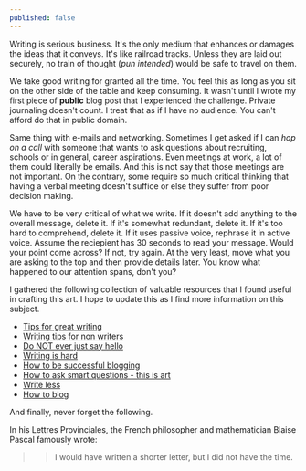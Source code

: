```yaml
---
published: false
---
```

Writing is serious business. It's the only medium that enhances or damages the ideas that it conveys. It's like railroad tracks. Unless they are laid out securely, no train of thought (*pun intended*) would be safe to travel on them.

We take good writing for granted all the time. You feel this as long as you sit on the other side of the table and keep consuming. It wasn't until I wrote my first piece of **public** blog post that I experienced the challenge. Private journaling doesn't count. I treat that as if I have no audience. You can't afford do that in public domain.

Same thing with e-mails and networking. Sometimes I get asked if I can *hop on a call* with someone that wants to ask questions about recruiting, schools or in general, career aspirations. Even meetings at work, a lot of them could literally be emails. And this is not say that those meetings are not important. On the contrary, some require so much critical thinking that having a verbal meeting doesn't suffice or else they suffer from poor decision making.

We have to be very critical of what we write. If it doesn't add anything to the overall message, delete it. If it's somewhat redundant, delete it. If it's too hard to comprehend, delete it. If it uses passive voice, rephrase it in active voice. Assume the reciepient has 30 seconds to read your message. Would your point come across? If not, try again. At the very least, move what you are asking to the top and then provide details later. You know what happened to our attention spans, don't you?

I gathered the following collection of valuable resources that I found useful in crafting this art. I hope to update this as I find more information on this subject.

- [Tips for great writing](http://web.archive.org/web/20050403185924/http://www.testing.com/cgi-bin/blog/2004/11/16)
- [Writing tips for non writers](https://whatever.scalzi.com/2006/02/12/writing-tips-for-non-writers-who-dont-want-to-work-at-writing/)
- [Do NOT ever just say hello](https://www.nohello.com/)
- [Writing is hard](https://blog.codinghorror.com/fear-of-writing/)
- [How to be successful blogging](https://blog.codinghorror.com/how-to-achieve-ultimate-blog-success-in-one-easy-step/)
- [How to ask smart questions - this is art](http://www.catb.org/esr/faqs/smart-questions.html)
- [Write less](https://www.npr.org/sections/13.7/2014/02/03/270680304/this-could-have-been-shorter#:~:text=In%20his%20Lettres%20Provinciales%2C%20the,did%20not%20have%20the%20time.)
- [How to blog](https://blog.codinghorror.com/blogging-about-blogging/)


And finally, never forget the following. 

In his Lettres Provinciales, the French philosopher and mathematician Blaise Pascal famously wrote:

>> I would have written a shorter letter, but I did not have the time.
